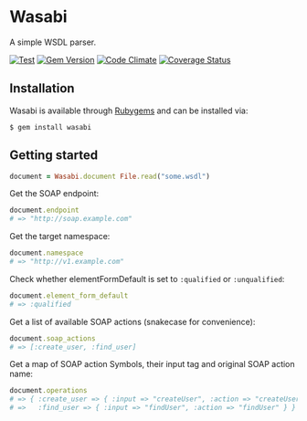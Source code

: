 # Wasabi

A simple WSDL parser.

[![Test](https://github.com/savonrb/wasabi/actions/workflows/test.yml/badge.svg)](https://github.com/savonrb/wasabi/actions/workflows/test.yml)
[![Gem Version](https://badge.fury.io/rb/wasabi.svg)](http://badge.fury.io/rb/wasabi)
[![Code Climate](https://codeclimate.com/github/savonrb/wasabi.svg)](https://codeclimate.com/github/savonrb/wasabi)
[![Coverage Status](https://coveralls.io/repos/savonrb/wasabi/badge.svg?branch=master)](https://coveralls.io/r/savonrb/wasabi)

## Installation

Wasabi is available through [Rubygems](http://rubygems.org/gems/wasabi) and can be installed via:

```
$ gem install wasabi
```


## Getting started

```ruby
document = Wasabi.document File.read("some.wsdl")
```

Get the SOAP endpoint:

```ruby
document.endpoint
# => "http://soap.example.com"
```

Get the target namespace:

```ruby
document.namespace
# => "http://v1.example.com"
```

Check whether elementFormDefault is set to `:qualified` or `:unqualified`:

```ruby
document.element_form_default
# => :qualified
```

Get a list of available SOAP actions (snakecase for convenience):

```ruby
document.soap_actions
# => [:create_user, :find_user]
```

Get a map of SOAP action Symbols, their input tag and original SOAP action name:

```ruby
document.operations
# => { :create_user => { :input => "createUser", :action => "createUser" },
# =>   :find_user => { :input => "findUser", :action => "findUser" } }
```
